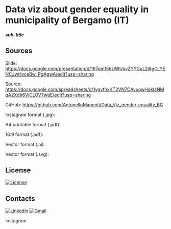 # Data viz about gender equality in municipality of Bergamo (IT)
#### _sub-title_





## Sources

Slide: https://docs.google.com/presentation/d/167omf56UWUovZYYGuL2i6gO_YENCJwHvceBw_PgAgwA/edit?usp=sharing

Source: https://docs.google.com/spreadsheets/d/1vgyfhxKT2VN7OAvuowHokIaNMqA2Xdb6VjCLOV7wtjE/edit?usp=sharing

GitHub: https://github.com/AntonelloManenti/Data_Viz_gender-equality_BG

Instagram format (.jpg):

A4 printable format (.pdf):

16:9 format (.pdf):

Vector format (.ai):

Vector format (.svg):

## License
[![License](https://img.shields.io/badge/License-MIT-blue.svg)](https://github.com/AntonelloManenti/infolib/blob/main/LICENSE)

## Contacts
[![Linkedin](https://img.shields.io/badge/LinkedIn-gray?style=flat&logo=linkedin&labelColor=blue)](https://www.linkedin.com/in/antonello-manenti/)
[![Gmail](https://img.shields.io/badge/Gmail-D14836?style=flat&logo=gmail&logoColor=white&labelColor=red&color=gray)](mailto:antonellomanenti@gmail.com)

Instagram
